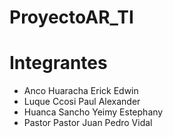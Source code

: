 ﻿# ProyectoAR_TI
# Integrantes
- Anco Huaracha Erick Edwin
- Luque Ccosi Paul Alexander
- Huanca Sancho Yeimy Estephany
- Pastor Pastor Juan Pedro Vidal 
